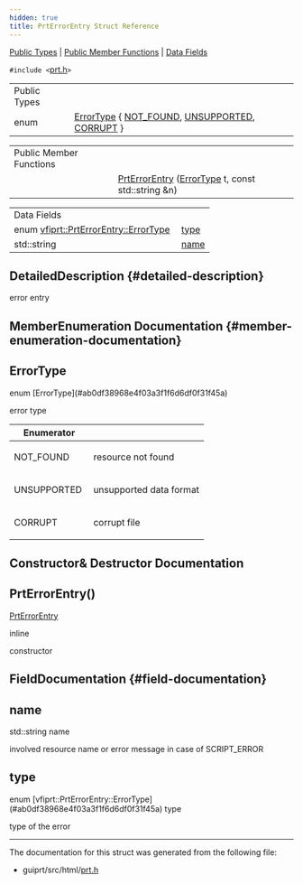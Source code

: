 ```yaml
---
hidden: true
title: PrtErrorEntry Struct Reference
---
```


[Public Types](#pub-types) \| [Public Member Functions](#pub-methods) \| [Data Fields](#pub-attribs)

`#include <`<a href="guiprt_2src_2html_2prt_8h_source.md">prt.h</a>`>`

|  |  |
|----|----|
| Public Types |  |
| enum   | [ErrorType](#ab0df38968e4f03a3f1f6d6df0f31f45a) { [NOT_FOUND](#ab0df38968e4f03a3f1f6d6df0f31f45aacdaa2919bac56fe1090eb3dbb9526472), [UNSUPPORTED](#ab0df38968e4f03a3f1f6d6df0f31f45aadb29f51e8818eebf58eaf92ba47467c9), [CORRUPT](#ab0df38968e4f03a3f1f6d6df0f31f45aab12f2ed7d74c470a240047ce447fc99c) } |

|  |  |
|----|----|
| Public Member Functions |  |
|   | [PrtErrorEntry](#ac97d3d215506ef11e92a308141ad37a4) ([ErrorType](#ab0df38968e4f03a3f1f6d6df0f31f45a) t, const std::string &n) |

|  |  |
|----|----|
| Data Fields |  |
| enum [vfiprt::PrtErrorEntry::ErrorType](#ab0df38968e4f03a3f1f6d6df0f31f45a)  | [type](#a5bfa63455b05716c2fa9a72449f727ce) |
| std::string  | [name](#a9b45b3e13bd9167aab02e17e08916231) |

## DetailedDescription {#detailed-description}

error entry

## MemberEnumeration Documentation {#member-enumeration-documentation}

## ErrorType <a href="#ab0df38968e4f03a3f1f6d6df0f31f45a" id="ab0df38968e4f03a3f1f6d6df0f31f45a"></a>

<p>enum [ErrorType](#ab0df38968e4f03a3f1f6d6df0f31f45a)</p>

error type

| Enumerator   |                                                  |
|--------------|--------------------------------------------------|
| NOT_FOUND    | <p>resource not found</p>      |
| UNSUPPORTED  | <p>unsupported data format</p> |
| CORRUPT      | <p>corrupt file</p>            |

## Constructor& Destructor Documentation

## PrtErrorEntry() <a href="#ac97d3d215506ef11e92a308141ad37a4" id="ac97d3d215506ef11e92a308141ad37a4"></a>

<p><a href="structvfiprt_1_1_prt_error_entry.md">PrtErrorEntry</a></p>

inline

constructor

## FieldDocumentation {#field-documentation}

## name <a href="#a9b45b3e13bd9167aab02e17e08916231" id="a9b45b3e13bd9167aab02e17e08916231"></a>

<p>std::string name</p>

involved resource name or error message in case of SCRIPT_ERROR

## type <a href="#a5bfa63455b05716c2fa9a72449f727ce" id="a5bfa63455b05716c2fa9a72449f727ce"></a>

<p>enum [vfiprt::PrtErrorEntry::ErrorType](#ab0df38968e4f03a3f1f6d6df0f31f45a) type</p>

type of the error

------------------------------------------------------------------------

The documentation for this struct was generated from the following file:

- guiprt/src/html/<a href="guiprt_2src_2html_2prt_8h_source.md">prt.h</a>
